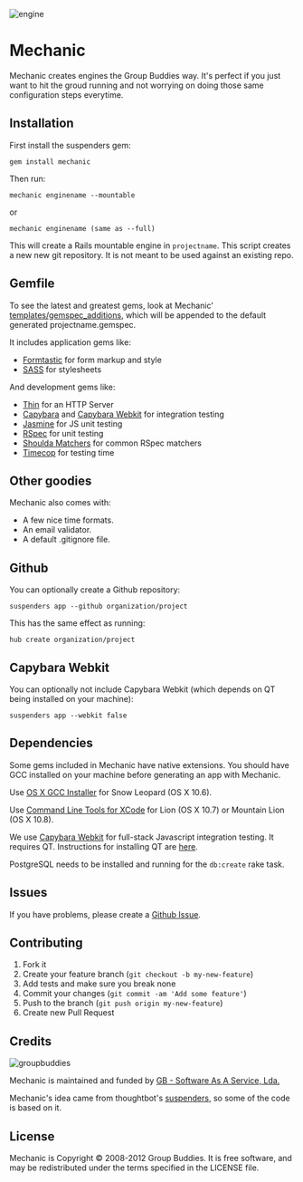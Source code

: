 ![engine](http://allemandindustries.com/html/images/cartoon-mechanic4.jpg) 
# Mechanic

Mechanic creates engines the Group Buddies way. It's perfect if you just want to hit the groud running and not worrying on doing those same configuration steps everytime.

Installation
------------

First install the suspenders gem:

    gem install mechanic

Then run:

    mechanic enginename --mountable
    
or

    mechanic enginename (same as --full)

This will create a Rails mountable engine in `projectname`. This script creates a new
new git repository. It is not meant to be used against an existing repo.

Gemfile
-------

To see the latest and greatest gems, look at Mechanic'
[templates/gemspec_additions](/zamith/mechanic/blob/master/templates/gemspec_additions),
which will be appended to the default generated projectname.gemspec.

It includes application gems like:

* [Formtastic](/justinfrench/formtastic) for form markup and style
* [SASS](/rails/sass-rails) for stylesheets

And development gems like:

* [Thin](/macournoyer/thin) for an HTTP Server
* [Capybara](/jnicklas/capybara) and
  [Capybara Webkit](/thoughtbot/capybara-webkit) for integration testing
* [Jasmine](/searls/jasmine-rails) for JS unit testing
* [RSpec](https://github.com/rspec/rspec) for unit testing
* [Shoulda Matchers](/thoughtbot/shoulda-matchers) for common RSpec matchers
* [Timecop](/jtrupiano/timecop) for testing time

Other goodies
-------------

Mechanic also comes with:

* A few nice time formats.
* An email validator.
* A default .gitignore file.

Github
------

You can optionally create a Github repository:

    suspenders app --github organization/project

This has the same effect as running:

    hub create organization/project

Capybara Webkit
---------------

You can optionally not include Capybara Webkit (which depends on QT being
installed on your machine):

    suspenders app --webkit false

Dependencies
------------

Some gems included in Mechanic have native extensions. You should have GCC installed on your
machine before generating an app with Mechanic.

Use [OS X GCC Installer](/kennethreitz/osx-gcc-installer/) for Snow Leopard
(OS X 10.6).

Use [Command Line Tools for XCode](https://developer.apple.com/downloads/index.action)
for Lion (OS X 10.7) or Mountain Lion (OS X 10.8).

We use [Capybara Webkit](/thoughtbot/capybara-webkit) for full-stack Javascript
integration testing. It requires QT. Instructions for installing QT are
[here](/thoughtbot/capybara-webkit/wiki/Installing-Qt-and-compiling-capybara-webkit).

PostgreSQL needs to be installed and running for the `db:create` rake task.

Issues
------

If you have problems, please create a [Github Issue](/zamith/mechanic/issues).

Contributing
------------

1. Fork it
2. Create your feature branch (`git checkout -b my-new-feature`)
3. Add tests and make sure you break none
4. Commit your changes (`git commit -am 'Add some feature'`)
5. Push to the branch (`git push origin my-new-feature`)
6. Create new Pull Request

Credits
-------

![groupbuddies](http://www.groupbuddies.com/logo.png)

Mechanic is maintained and funded by [GB - Software As A Service, Lda.](http://groupbuddies.com)

Mechanic's idea came from thoughtbot's [suspenders](/thoughtbot/suspenders), so some of the code is based
on it.

License
-------

Mechanic is Copyright © 2008-2012 Group Buddies. It is free software, and may be
redistributed under the terms specified in the LICENSE file.
